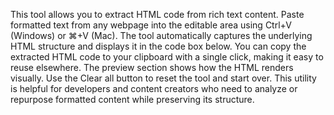 This tool allows you to extract HTML code from rich text content. Paste formatted text from any webpage into the editable area using Ctrl+V (Windows) or ⌘+V (Mac). The tool automatically captures the underlying HTML structure and displays it in the code box below. You can copy the extracted HTML code to your clipboard with a single click, making it easy to reuse elsewhere. The preview section shows how the HTML renders visually. Use the Clear all button to reset the tool and start over. This utility is helpful for developers and content creators who need to analyze or repurpose formatted content while preserving its structure.

<!-- Generated from commit: 49c382ea7f933d489d57cc434db2314f1120886b -->